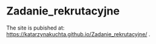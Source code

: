 # Zadanie_rekrutacyjne

The site is pubished at: https://katarzynakuchta.github.io/Zadanie_rekrutacyjne/ .
